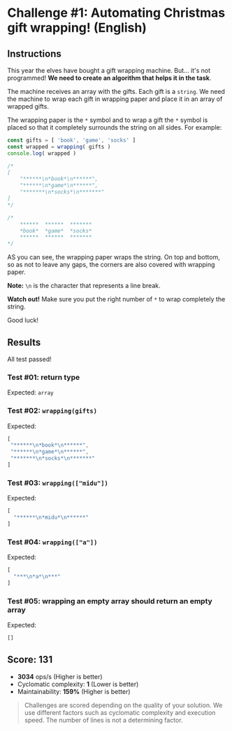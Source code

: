 # Challenge #1: Automating Christmas gift wrapping! (English)

## Instructions

This year the elves have bought a gift wrapping machine. But... it's not programmed! **We need to create an algorithm that helps it in the task**.

The machine receives an array with the gifts. Each gift is a `string`. We need the machine to wrap each gift in wrapping paper and place it in an array of wrapped gifts.

The wrapping paper is the `*` symbol and to wrap a gift the `*` symbol is placed so that it completely surrounds the string on all sides. For example:

```js
const gifts = [ 'book', 'game', 'socks' ]
const wrapped = wrapping( gifts )
console.log( wrapped )

/*
[
    "******\n*book*\n******",
    "******\n*game*\n******",
    "*******\n*socks*\n*******"
]
*/

/*
    ******  ******  *******
    *book*  *game*  *socks*
    ******  ******  *******
*/
```

AS you can see, the wrapping paper wraps the string. On top and bottom, so as not to leave any gaps, the corners are also covered with wrapping paper.

**Note:** `\n` is the character that represents a line break.

**Watch out!** Make sure you put the right number of `*` to wrap completely the string.

Good luck!

## Results

All test passed!

### Test #01: return type

Expected: `array`

### Test #02: `wrapping(gifts)`

Expected:

```js
[
 "******\n*book*\n******",
 "******\n*game*\n******",
 "*******\n*socks*\n*******"
]
```

### Test #03: `wrapping(["midu"])`

Expected:

```js
[
  "******\n*midu*\n******"
]
```

### Test #04: `wrapping(["a"])`

Expected:

```js
[
  "***\n*a*\n***"
]
```

### Test #05: wrapping an empty array should return an empty array

Expected:

```js
[]
```

## Score: 131

- **3034** ops/s (Higher is better)
- Cyclomatic complexity: **1** (Lower is better)
- Maintainability: **159%** (Higher is better)

> Challenges are scored depending on the quality of your solution. We use different factors such as cyclomatic complexity and execution speed. The number of lines is not a determining factor.
